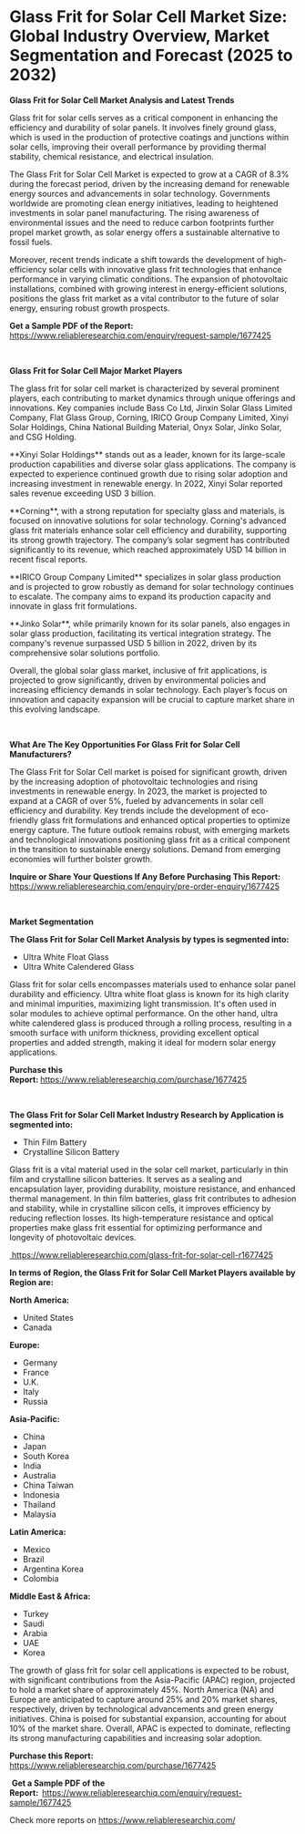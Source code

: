 <p><h1>Glass Frit for Solar Cell Market Size: Global Industry Overview, Market Segmentation and Forecast (2025 to 2032)</h1></p><p><strong>Glass Frit for Solar Cell Market Analysis and Latest Trends</strong></p>
<p><p>Glass frit for solar cells serves as a critical component in enhancing the efficiency and durability of solar panels. It involves finely ground glass, which is used in the production of protective coatings and junctions within solar cells, improving their overall performance by providing thermal stability, chemical resistance, and electrical insulation.</p><p>The Glass Frit for Solar Cell Market is expected to grow at a CAGR of 8.3% during the forecast period, driven by the increasing demand for renewable energy sources and advancements in solar technology. Governments worldwide are promoting clean energy initiatives, leading to heightened investments in solar panel manufacturing. The rising awareness of environmental issues and the need to reduce carbon footprints further propel market growth, as solar energy offers a sustainable alternative to fossil fuels. </p><p>Moreover, recent trends indicate a shift towards the development of high-efficiency solar cells with innovative glass frit technologies that enhance performance in varying climatic conditions. The expansion of photovoltaic installations, combined with growing interest in energy-efficient solutions, positions the glass frit market as a vital contributor to the future of solar energy, ensuring robust growth prospects.</p></p>
<p><strong>Get a Sample PDF of the Report:&nbsp;</strong> <a href="https://www.reliableresearchiq.com/enquiry/request-sample/1677425?utm_campaign=3077&utm_medium=2&utm_source=Github&utm_content=ia&utm_term=25032025&utm_id=glass-frit-for-solar-cell">https://www.reliableresearchiq.com/enquiry/request-sample/1677425</a></p>
<p>&nbsp;</p>
<p><strong>Glass Frit for Solar Cell Major Market Players</strong></p>
<p><p>The glass frit for solar cell market is characterized by several prominent players, each contributing to market dynamics through unique offerings and innovations. Key companies include Bass Co Ltd, Jinxin Solar Glass Limited Company, Flat Glass Group, Corning, IRICO Group Company Limited, Xinyi Solar Holdings, China National Building Material, Onyx Solar, Jinko Solar, and CSG Holding.</p><p>**Xinyi Solar Holdings** stands out as a leader, known for its large-scale production capabilities and diverse solar glass applications. The company is expected to experience continued growth due to rising solar adoption and increasing investment in renewable energy. In 2022, Xinyi Solar reported sales revenue exceeding USD 3 billion.</p><p>**Corning**, with a strong reputation for specialty glass and materials, is focused on innovative solutions for solar technology. Corning's advanced glass frit materials enhance solar cell efficiency and durability, supporting its strong growth trajectory. The company’s solar segment has contributed significantly to its revenue, which reached approximately USD 14 billion in recent fiscal reports.</p><p>**IRICO Group Company Limited** specializes in solar glass production and is projected to grow robustly as demand for solar technology continues to escalate. The company aims to expand its production capacity and innovate in glass frit formulations. </p><p>**Jinko Solar**, while primarily known for its solar panels, also engages in solar glass production, facilitating its vertical integration strategy. The company's revenue surpassed USD 5 billion in 2022, driven by its comprehensive solar solutions portfolio.</p><p>Overall, the global solar glass market, inclusive of frit applications, is projected to grow significantly, driven by environmental policies and increasing efficiency demands in solar technology. Each player’s focus on innovation and capacity expansion will be crucial to capture market share in this evolving landscape.</p></p>
<p>&nbsp;</p>
<p><strong>What Are The Key Opportunities For Glass Frit for Solar Cell Manufacturers?</strong></p>
<p><p>The Glass Frit for Solar Cell market is poised for significant growth, driven by the increasing adoption of photovoltaic technologies and rising investments in renewable energy. In 2023, the market is projected to expand at a CAGR of over 5%, fueled by advancements in solar cell efficiency and durability. Key trends include the development of eco-friendly glass frit formulations and enhanced optical properties to optimize energy capture. The future outlook remains robust, with emerging markets and technological innovations positioning glass frit as a critical component in the transition to sustainable energy solutions. Demand from emerging economies will further bolster growth.</p></p>
<p><strong>Inquire or Share Your Questions If Any Before Purchasing This Report:</strong> <a href="https://www.reliableresearchiq.com/enquiry/pre-order-enquiry/1677425?utm_campaign=3077&utm_medium=2&utm_source=Github&utm_content=ia&utm_term=25032025&utm_id=glass-frit-for-solar-cell">https://www.reliableresearchiq.com/enquiry/pre-order-enquiry/1677425</a></p>
<p>&nbsp;</p>
<p><strong>Market Segmentation</strong></p>
<p><strong>The Glass Frit for Solar Cell Market Analysis by types is segmented into:</strong></p>
<p><ul><li>Ultra White Float Glass</li><li>Ultra White Calendered Glass</li></ul></p>
<p><p>Glass frit for solar cells encompasses materials used to enhance solar panel durability and efficiency. Ultra white float glass is known for its high clarity and minimal impurities, maximizing light transmission. It's often used in solar modules to achieve optimal performance. On the other hand, ultra white calendered glass is produced through a rolling process, resulting in a smooth surface with uniform thickness, providing excellent optical properties and added strength, making it ideal for modern solar energy applications.</p></p>
<p><strong>Purchase this Report:&nbsp;</strong><a href="https://www.reliableresearchiq.com/purchase/1677425?utm_campaign=3077&utm_medium=2&utm_source=Github&utm_content=ia&utm_term=25032025&utm_id=glass-frit-for-solar-cell">https://www.reliableresearchiq.com/purchase/1677425</a></p>
<p>&nbsp;</p>
<p><strong>The Glass Frit for Solar Cell Market Industry Research by Application is segmented into:</strong></p>
<p><ul><li>Thin Film Battery</li><li>Crystalline Silicon Battery</li></ul></p>
<p><p>Glass frit is a vital material used in the solar cell market, particularly in thin film and crystalline silicon batteries. It serves as a sealing and encapsulation layer, providing durability, moisture resistance, and enhanced thermal management. In thin film batteries, glass frit contributes to adhesion and stability, while in crystalline silicon cells, it improves efficiency by reducing reflection losses. Its high-temperature resistance and optical properties make glass frit essential for optimizing performance and longevity of photovoltaic devices.</p></p>
<p><a href="https://www.reliableresearchiq.com/glass-frit-for-solar-cell-r1677425?utm_campaign=3077&utm_medium=2&utm_source=Github&utm_content=ia&utm_term=25032025&utm_id=glass-frit-for-solar-cell">&nbsp;https://www.reliableresearchiq.com/glass-frit-for-solar-cell-r1677425</a></p>
<p><strong>In terms of Region, the Glass Frit for Solar Cell Market Players available by Region are:</strong></p>
<p>
    <p> <strong> North America: </strong>
        <ul>
            <li>United States</li>
            <li>Canada</li>
        </ul>
        </p> 
    <p> <strong> Europe: </strong>
        <ul>
            <li>Germany</li>
            <li>France</li>
            <li>U.K.</li>
            <li>Italy</li>
            <li>Russia</li>
        </ul>
        </p> 
    <p> <strong> Asia-Pacific: </strong>
        <ul>
            <li>China</li>
            <li>Japan</li>
            <li>South Korea</li>
            <li>India</li>
            <li>Australia</li>
            <li>China Taiwan</li>
            <li>Indonesia</li>
            <li>Thailand</li>
            <li>Malaysia</li>
        </ul>
        </p> 
    <p> <strong> Latin America: </strong>
        <ul>
            <li>Mexico</li>
            <li>Brazil</li>
            <li>Argentina Korea</li>
            <li>Colombia</li>
        </ul>
        </p> 
    <p> <strong> Middle East & Africa: </strong>
        <ul>
            <li>Turkey</li>
            <li>Saudi</li>
            <li>Arabia</li>
            <li>UAE</li>
            <li>Korea</li>
        </ul>
    </p>
    </p>
<p><p>The growth of glass frit for solar cell applications is expected to be robust, with significant contributions from the Asia-Pacific (APAC) region, projected to hold a market share of approximately 45%. North America (NA) and Europe are anticipated to capture around 25% and 20% market shares, respectively, driven by technological advancements and green energy initiatives. China is poised for substantial expansion, accounting for about 10% of the market share. Overall, APAC is expected to dominate, reflecting its strong manufacturing capabilities and increasing solar adoption.</p></p>
<p><strong>Purchase this Report: </strong><a href="https://www.reliableresearchiq.com/purchase/1677425?utm_campaign=3077&utm_medium=2&utm_source=Github&utm_content=ia&utm_term=25032025&utm_id=glass-frit-for-solar-cell">https://www.reliableresearchiq.com/purchase/1677425</a></p>
<p>&nbsp;<strong>Get a Sample PDF of the Report:&nbsp;&nbsp;</strong><a href="https://www.reliableresearchiq.com/enquiry/request-sample/1677425?utm_campaign=3077&utm_medium=2&utm_source=Github&utm_content=ia&utm_term=25032025&utm_id=glass-frit-for-solar-cell">https://www.reliableresearchiq.com/enquiry/request-sample/1677425</a></p>
<p><strong></strong></p>
<p>Check more reports on <a href="https://www.reliableresearchiq.com/?utm_campaign=3077&utm_medium=2&utm_source=Github&utm_content=ia&utm_term=25032025&utm_id=glass-frit-for-solar-cell">https://www.reliableresearchiq.com/</a></p>